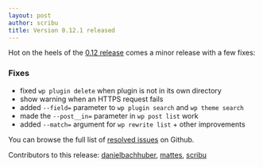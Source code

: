 ```yaml
---
layout: post
author: scribu
title: Version 0.12.1 released
---
```

Hot on the heels of the [0.12 release](/blog/version-0.12.html) comes a minor release with a few fixes:

<div class="announcement changes" markdown="1">

### <i class="icon-info-circled"></i> Fixes

* fixed `wp plugin delete` when plugin is not in its own directory
* show warning when an HTTPS request fails
* added `--field=` parameter to `wp plugin search` and `wp theme search`
* made the `--post__in=` parameter in `wp post list` work
* added `--match=` argument for `wp rewrite list` + other improvements

You can browse the full list of [resolved issues](https://github.com/wp-cli/wp-cli/issues?milestone=18&page=1&state=closed) on Github.

</div>

Contributors to this release: [danielbachhuber](https://github.com/danielbachhuber), [mattes](https://github.com/mattes), [scribu](https://github.com/scribu)
